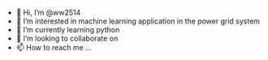 - 👋 Hi, I’m @ww2514
- 👀 I’m interested in machine learning application in the power grid system
- 🌱 I’m currently learning python
- 💞️ I’m looking to collaborate on 
- 📫 How to reach me ...

<!---
ww2514/ww2514 is a ✨ special ✨ repository because its `README.md` (this file) appears on your GitHub profile.
You can click the Preview link to take a look at your changes.
--->
